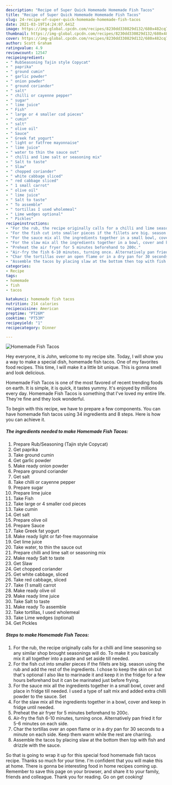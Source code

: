```yaml
---
description: "Recipe of Super Quick Homemade Homemade Fish Tacos"
title: "Recipe of Super Quick Homemade Homemade Fish Tacos"
slug: 24-recipe-of-super-quick-homemade-homemade-fish-tacos
date: 2021-03-19T14:24:07.641Z
image: https://img-global.cpcdn.com/recipes/8230dd330829d132/680x482cq70/homemade-fish-tacos-recipe-main-photo.jpg
thumbnail: https://img-global.cpcdn.com/recipes/8230dd330829d132/680x482cq70/homemade-fish-tacos-recipe-main-photo.jpg
cover: https://img-global.cpcdn.com/recipes/8230dd330829d132/680x482cq70/homemade-fish-tacos-recipe-main-photo.jpg
author: Scott Graham
ratingvalue: 4.9
reviewcount: 12547
recipeingredient:
- " RubSeasoning Tajin style Copycat"
- " paprika"
- " ground cumin"
- " garlic powder"
- " onion powder"
- " ground coriander"
- " salt"
- " chilli or cayenne pepper"
- " sugar"
- " lime juice"
- " Fish"
- " large or 4 smaller cod pieces"
- " cumin"
- " salt"
- " olive oil"
- " Sauce"
- " Greek fat yogurt"
- " light or fatfree mayonnaise"
- " lime juice"
- " water to thin the sauce out"
- " chilli and lime salt or seasoning mix"
- " Salt to taste"
- " Slaw"
- " chopped coriander"
- " white cabbage sliced"
- " red cabbage sliced"
- " 1 small carrot"
- " olive oil"
- " lime juice"
- " Salt to taste"
- " To assemble"
- " tortillas I used wholemeal"
- " Lime wedges optional"
- " Pickles"
recipeinstructions:
- "For the rub, the recipe originally calls for a chilli and lime seasoning so any similar shop brought seasonings will do. To make it you basically mix it all together into a paste and set aside till needed."
- "For the fish cut into smaller pieces if the fillets are big. season using the rub and add the rest of the ingredients. I chose to keep the skin on but that&#39;s optional I also like to marinade it and keep it in the fridge for a few hours beforehand but it can be marinated just before frying."
- "For the sauce mix all the ingredients together in a small bowl, cover and place in fridge till needed. I used a type of salt mix and added extra chilli powder to the sauce. Set"
- "For the slaw mix all the ingredients together in a bowl, cover and keep in fridge until needed."
- "Preheat the air fryer for 5 minutes beforehand to 200c."
- "Air-fry the fish 6-10 minutes, turning once. Alternatively pan fried it for 5-6 minutes on each side."
- "Char the tortillas over an open flame or in a dry pan for 30 seconds to a minute on each side. Keep them warm while the rest are charring."
- "Assemble the tacos by placing slaw at the bottom then top with fish and drizzle with the sauce."
categories:
- Recipe
tags:
- homemade
- fish
- tacos

katakunci: homemade fish tacos 
nutrition: 214 calories
recipecuisine: American
preptime: "PT26M"
cooktime: "PT53M"
recipeyield: "1"
recipecategory: Dinner

---
```



![Homemade Fish Tacos](https://img-global.cpcdn.com/recipes/8230dd330829d132/680x482cq70/homemade-fish-tacos-recipe-main-photo.jpg)

Hey everyone, it is John, welcome to my recipe site. Today, I will show you a way to make a special dish, homemade fish tacos. One of my favorites food recipes. This time, I will make it a little bit unique. This is gonna smell and look delicious.



Homemade Fish Tacos is one of the most favored of recent trending foods on earth. It is simple, it is quick, it tastes yummy. It's enjoyed by millions every day. Homemade Fish Tacos is something that I've loved my entire life. They're fine and they look wonderful.


To begin with this recipe, we have to prepare a few components. You can have homemade fish tacos using 34 ingredients and 8 steps. Here is how you can achieve it.

<!--inarticleads1-->

##### The ingredients needed to make Homemade Fish Tacos:

1. Prepare  Rub/Seasoning (Tajin style Copycat)
1. Get  paprika
1. Take  ground cumin
1. Get  garlic powder
1. Make ready  onion powder
1. Prepare  ground coriander
1. Get  salt
1. Take  chilli or cayenne pepper
1. Prepare  sugar
1. Prepare  lime juice
1. Take  Fish
1. Take  large or 4 smaller cod pieces
1. Take  cumin
1. Get  salt
1. Prepare  olive oil
1. Prepare  Sauce
1. Take  Greek fat yogurt
1. Make ready  light or fat-free mayonnaise
1. Get  lime juice
1. Take  water, to thin the sauce out
1. Prepare  chilli and lime salt or seasoning mix
1. Make ready  Salt to taste
1. Get  Slaw
1. Get  chopped coriander
1. Get  white cabbage, sliced
1. Take  red cabbage, sliced
1. Take  (1 small) carrot
1. Make ready  olive oil
1. Make ready  lime juice
1. Take  Salt to taste
1. Make ready  To assemble
1. Take  tortillas, I used wholemeal
1. Take  Lime wedges (optional)
1. Get  Pickles




<!--inarticleads2-->

##### Steps to make Homemade Fish Tacos:

1. For the rub, the recipe originally calls for a chilli and lime seasoning so any similar shop brought seasonings will do. To make it you basically mix it all together into a paste and set aside till needed.
1. For the fish cut into smaller pieces if the fillets are big. season using the rub and add the rest of the ingredients. I chose to keep the skin on but that&#39;s optional I also like to marinade it and keep it in the fridge for a few hours beforehand but it can be marinated just before frying.
1. For the sauce mix all the ingredients together in a small bowl, cover and place in fridge till needed. I used a type of salt mix and added extra chilli powder to the sauce. Set
1. For the slaw mix all the ingredients together in a bowl, cover and keep in fridge until needed.
1. Preheat the air fryer for 5 minutes beforehand to 200c.
1. Air-fry the fish 6-10 minutes, turning once. Alternatively pan fried it for 5-6 minutes on each side.
1. Char the tortillas over an open flame or in a dry pan for 30 seconds to a minute on each side. Keep them warm while the rest are charring.
1. Assemble the tacos by placing slaw at the bottom then top with fish and drizzle with the sauce.




So that is going to wrap it up for this special food homemade fish tacos recipe. Thanks so much for your time. I'm confident that you will make this at home. There is gonna be interesting food in home recipes coming up. Remember to save this page on your browser, and share it to your family, friends and colleague. Thank you for reading. Go on get cooking!

